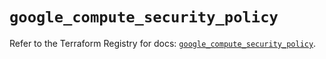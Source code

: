 # `google_compute_security_policy`

Refer to the Terraform Registry for docs: [`google_compute_security_policy`](https://registry.terraform.io/providers/hashicorp/google/5.22.0/docs/resources/compute_security_policy).
